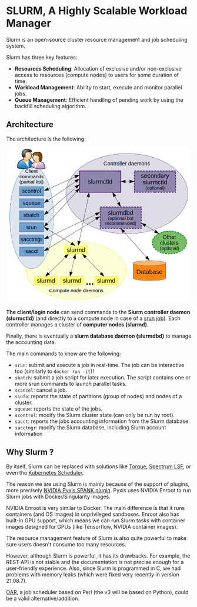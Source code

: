 # SLURM, A Highly Scalable Workload Manager

Slurm is an open-source cluster resource management and job scheduling system.

Slurm has three key features:

- **Resources Scheduling**: Allocation of exclusive and/or non-exclusive access to resources (compute nodes) to users for some duration of time.
- **Workload Management**: Ability to start, execute and monitor parallel jobs.
- **Queue Management**: Efficient handling of pending work by using the backfill scheduling algorithm.

## Architecture

The architecture is the following:

![img](08-slurm.assets/arch.gif#white-bg)

**The client/login node** can send commands to the **Slurm controller daemon (slurmctld)**
(and directly to a compute node in case of a [srun job](https://slurm.schedmd.com/srun.html)).
Each controller manages a cluster of **computer nodes (slurmd)**.

Finally, there is eventually a **slurm database daemon (slurmdbd)** to manage the accounting data.

The main commands to know are the following:

- `srun`: submit and execute a job in real-time. The job can be interactive too (similarly to `docker run -it`)!
- `sbatch`: submit a job script for later execution. The script contains one or more srun commands to launch parallel tasks.
- `scancel`: cancel a job.
- `sinfo`: reports the state of partitions (group of nodes) and nodes of a cluster.
- `squeue`: reports the state of the jobs.
- `scontrol`: modify the Slurm cluster state (can only be run by root).
- `sacct`: reports the jobs accounting information from the Slurm database.
- `sacctmgr`: modify the Slurm database, including Slurm account information

## Why Slurm ?

By itself, Slurm can be replaced with solutions like [Torque](https://adaptivecomputing.com/cherry-services/torque-resource-manager/), [Spectrum LSF](https://www.ibm.com/products/hpc-workload-management), or even the [Kubernetes Scheduler](https://kubernetes.io/docs/concepts/scheduling-eviction/kube-scheduler/).

The reason we are using Slurm is mainly because of the support of plugins, more precisely [NVIDIA Pyxis SPANK plugin](https://github.com/NVIDIA/pyxis). Pyxis uses NVIDIA Enroot to run Slurm jobs with Docker/Singularity images.

NVIDIA Enroot is very similar to Docker. The main difference is that it runs containers (and OS images) in unprivileged sandboxes. Enroot also has built-in GPU support, which means we can run Slurm tasks with container images designed for GPUs (like Tensorflow, NVIDIA container images).

The resource management feature of Slurm is also quite powerful to make sure users doesn't consume too many resources.

However, although Slurm is powerful, it has its drawbacks. For example, the REST API is not stable and the documentation is not precise enough for a user-friendly experience. Also, since Slurm is programmed in C, we had problems with memory leaks (which were fixed very recently in version 21.08.7).

[OAR](https://oar.imag.fr), a job scheduler based on Perl (the v3 will be based on Python), could be a valid alternative/addition.

